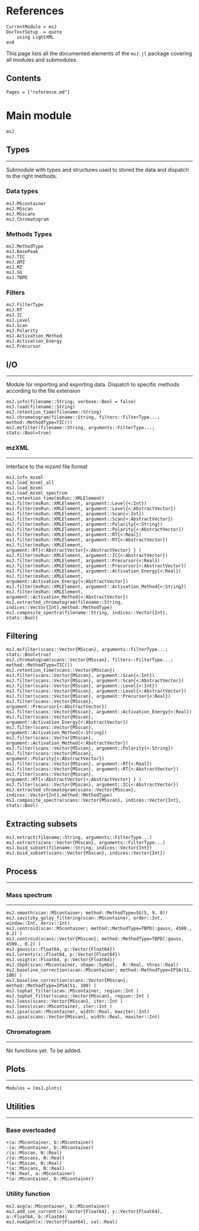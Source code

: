 References
==========

```@meta
CurrentModule = msJ
DocTestSetup  = quote
    using LightXML
end
```

This page lists all the documented elements of the `msJ.jl` package covering all modules and submodules.

## Contents

```@contents
Pages = ["reference.md"]
```

# Main module
```@docs
msJ
```

## Types
--------
Submodule with types and structures used to stored the data and dispatch to the right methods.

### Data types
```@docs
msJ.MScontainer
msJ.MSscan
msJ.MSscans
msJ.Chromatogram
```

### Methods Types
```@docs
msJ.MethodType
msJ.BasePeak
msJ.TIC
msJ.∆MZ
msJ.MZ
msJ.SG
msJ.TBPD
```

### Filters
```@docs
msJ.FilterType
msJ.RT
msJ.IC
msJ.Level
msJ.Scan
msJ.Polarity
msJ.Activation_Method
msJ.Activation_Energy
msJ.Precursor
```


## I/O
------

Module for importing and exporting data. Dispatch to specific methods according to the file extension

```@docs
msJ.info(filename::String; verbose::Bool = false)
msJ.load(filename::String)
msJ.retention_time(filename::String)
msJ.chromatogram(filename::String, filters::FilterType...; method::MethodType=TIC())
msJ.msfilter(filename::String, arguments::FilterType...; stats::Bool=true)
```

### mzXML
---------
Interface to the mzxml file format

```@docs
msJ.info_mzxml
msJ.load_mzxml_all
msJ.load_mzxml
msJ.load_mzxml_spectrum
msJ.retention_time(msRun::XMLElement)
msJ.filter(msRun::XMLElement, argument::Level{<:Int})
msJ.filter(msRun::XMLElement, argument::Level{<:AbstractVector})
msJ.filter(msRun::XMLElement, argument::Scan{<:Int})
msJ.filter(msRun::XMLElement, argument::Scan{<:AbstractVector})
msJ.filter(msRun::XMLElement, argument::Polarity{<:String})
msJ.filter(msRun::XMLElement, argument::Polarity{<:AbstractVector})
msJ.filter(msRun::XMLElement, argument::RT{<:Real})
msJ.filter(msRun::XMLElement, argument::RT{<:AbstractVector})
msJ.filter(msRun::XMLElement, argument::RT{<:AbstractVector{<:AbstractVector} } )
msJ.filter(msRun::XMLElement, argument::IC{<:AbstractVector})
msJ.filter(msRun::XMLElement, argument::Precursor{<:Real})
msJ.filter(msRun::XMLElement, argument::Precursor{<:AbstractVector})
msJ.filter(msRun::XMLElement, argument::Activation_Energy{<:Real})
msJ.filter(msRun::XMLElement, argument::Activation_Energy{<:AbstractVector})
msJ.filter(msRun::XMLElement, argument::Activation_Method{<:String})
msJ.filter(msRun::XMLElement, argument::Activation_Method{<:AbstractVector})
msJ.extracted_chromatogram(filename::String, indices::Vector{Int},method::MethodType)
msJ.composite_spectra(filename::String, indices::Vector{Int}, stats::Bool)
```


## Filtering
```@docs
msJ.msfilter(scans::Vector{MSscan}, arguments::FilterType...; stats::Bool=true)
msJ.chromatogram(scans::Vector{MSscan}, filters::FilterType...; method::MethodType=TIC())
msJ.retention_time(scans::Vector{MSscan})
msJ.filter(scans::Vector{MSscan}, argument::Scan{<:Int})
msJ.filter(scans::Vector{MSscan}, argument::Scan{<:AbstractVector})
msJ.filter(scans::Vector{MSscan}, argument::Level{<:Int})
msJ.filter(scans::Vector{MSscan}, argument::Level{<:AbstractVector})
msJ.filter(scans::Vector{MSscan}, argument::Precursor{<:Real})
msJ.filter(scans::Vector{MSscan}, argument::Precursor{<:AbstractVector})
msJ.filter(scans::Vector{MSscan}, argument::Activation_Energy{<:Real})
msJ.filter(scans::Vector{MSscan}, argument::Activation_Energy{<:AbstractVector})
msJ.filter(scans::Vector{MSscan}, argument::Activation_Method{<:String})
msJ.filter(scans::Vector{MSscan}, argument::Activation_Method{<:AbstractVector})
msJ.filter(scans::Vector{MSscan}, argument::Polarity{<:String})
msJ.filter(scans::Vector{MSscan}, argument::Polarity{<:AbstractVector})
msJ.filter(scans::Vector{MSscan}, argument::RT{<:Real}) 
msJ.filter(scans::Vector{MSscan}, argument::RT{<:AbstractVector})
msJ.filter(scans::Vector{MSscan}, argument::RT{<:AbstractVector{<:AbstractVector} } )
msJ.filter(scans::Vector{MSscan}, argument::IC{<:AbstractVector})
msJ.extracted_chromatogram(scans::Vector{MSscan}, indices::Vector{Int},method::MethodType)
msJ.composite_spectra(scans::Vector{MSscan}, indices::Vector{Int}, stats::Bool)
```

## Extracting subsets
```@docs
msJ.extract(filename::String, arguments::FilterType...)
msJ.extract(scans::Vector{MSscan}, arguments::FilterType...)
msJ.buid_subset(filename::String, indices::Vector{Int})
msJ.buid_subset(scans::Vector{MSscan}, indices::Vector{Int})
```

## Process
----------

### Mass spectrum
-----------------
```@docs
msJ.smooth(scan::MScontainer; method::MethodType=SG(5, 9, 0))
msJ.savitzky_golay_filtering(scan::MScontainer, order::Int, window::Int, deriv::Int)
msJ.centroid(scan::MScontainer; method::MethodType=TBPD(:gauss, 4500., 0.2) )
msJ.centroid(scans::Vector{MSscan}; method::MethodType=TBPD(:gauss, 4500., 0.2) )
msJ.gauss(x::Float64, p::Vector{Float64})
msJ.lorentz(x::Float64, p::Vector{Float64})
msJ.voigt(x::Float64, p::Vector{Float64})
msJ.tbpd(scan::MScontainer, shape::Symbol,  R::Real, thres::Real)
msJ.baseline_correction(scan::MScontainer; method::MethodType=IPSA(51, 100) )
msJ.baseline_correction(scans::Vector{MSscan}; method::MethodType=IPSA(51, 100) )
msJ.tophat_filter(scan::MScontainer, region::Int )
msJ.tophat_filter(scans::Vector{MSscan}, region::Int )
msJ.loess(scans::Vector{MSscan}, iter::Int )
msJ.loess(scan::MScontainer, iter::Int )
msJ.ipsa(scan::MScontainer, width::Real, maxiter::Int)
msJ.ipsa(scans::Vector{MSscan}, width::Real, maxiter::Int)
```


### Chromatogram
----------------
No functions yet. To be added.



## Plots
--------
```@autodocs
Modules = [msJ.plots]

```


## Utilities
------------

### Base overloaded
```@docs
+(a::MScontainer, b::MScontainer)
-(a::MScontainer, b::MScontainer)
/(a::MSscan, N::Real)
/(a::MSscans, N::Real)
*(a::MSscan, N::Real)
*(a::MSscans, N::Real)
*(N::Real, a::MScontainer)
*(a::MScontainer, b::MScontainer)
```

### Utility function
```@docs
msJ.avg(a::MScontainer, b::MScontainer)
msJ.add_ion_current(x::Vector{Float64}, y::Vector{Float64}, a::Float64, b::Float64)
msJ.num2pnt(x::Vector{Float64}, val::Real)

```
